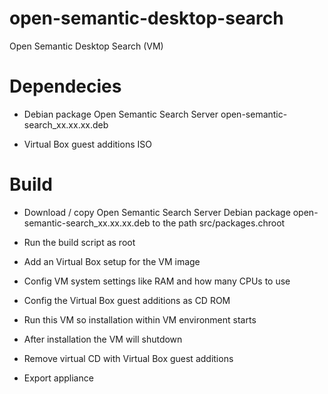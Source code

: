 # open-semantic-desktop-search
 Open Semantic Desktop Search (VM)


# Dependecies

- Debian package Open Semantic Search Server open-semantic-search_xx.xx.xx.deb

- Virtual Box guest additions ISO


# Build

- Download / copy Open Semantic Search Server Debian package open-semantic-search_xx.xx.xx.deb to the path src/packages.chroot

- Run the build script as root

- Add an Virtual Box setup for the VM image

- Config VM system settings like RAM and how many CPUs to use

- Config the Virtual Box guest additions as CD ROM

- Run this VM so installation within VM environment starts

- After installation the VM will shutdown

- Remove virtual CD with Virtual Box guest additions

- Export appliance
